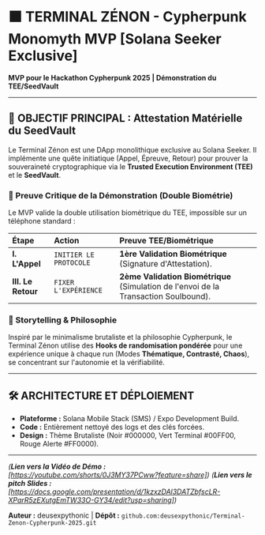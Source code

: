 # ⬛ TERMINAL ZÉNON - Cypherpunk Monomyth MVP [Solana Seeker Exclusive]

**MVP pour le Hackathon Cypherpunk 2025 | Démonstration du TEE/SeedVault**

---

## 🎯 OBJECTIF PRINCIPAL : Attestation Matérielle du SeedVault

Le Terminal Zénon est une DApp monolithique exclusive au Solana Seeker. Il implémente une quête initiatique (Appel, Épreuve, Retour) pour prouver la souveraineté cryptographique via le **Trusted Execution Environment (TEE)** et le **SeedVault**.

### 🔑 Preuve Critique de la Démonstration (Double Biométrie)

Le MVP valide la double utilisation biométrique du TEE, impossible sur un téléphone standard :

| Étape | Action | Preuve TEE/Biométrique |
| :--- | :--- | :--- |
| **I. L'Appel** | `INITIER LE PROTOCOLE` | **1ère Validation Biométrique** (Signature d'Attestation). |
| **III. Le Retour** | `FIXER L'EXPÉRIENCE` | **2ème Validation Biométrique** (Simulation de l'envoi de la Transaction Soulbound). |

### 📖 Storytelling & Philosophie

Inspiré par le minimalisme brutaliste et la philosophie Cypherpunk, le Terminal Zénon utilise des **Hooks de randomisation pondérée** pour une expérience unique à chaque run (Modes **Thématique, Contrasté, Chaos**), se concentrant sur l'autonomie et la vérifiabilité.

---

## 🛠 ARCHITECTURE ET DÉPLOIEMENT

* **Plateforme :** Solana Mobile Stack (SMS) / Expo Development Build.
* **Code :** Entièrement nettoyé des logs et des clés forcées.
* **Design :** Thème Brutaliste (Noir #000000, Vert Terminal #00FF00, Rouge Alerte #FF0000).

---

*(**Lien vers la Vidéo de Démo :** [https://youtube.com/shorts/0J3MY37PCww?feature=share])*
*(**Lien vers le pitch Slides :**
[https://docs.google.com/presentation/d/1kzxzDAl3DATZbfscLR-XParR5zEXutgEmTW33O-GY34/edit?usp=sharing])*

**Auteur :** deusexpythonic | **Dépôt :** `github.com:deusexpythonic/Terminal-Zenon-Cypherpunk-2025.git`
